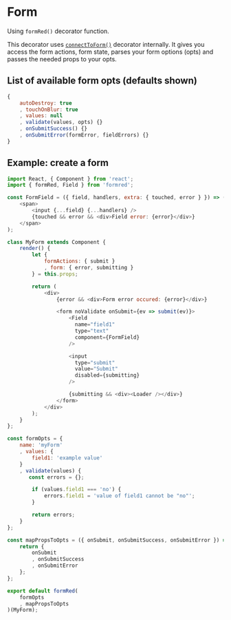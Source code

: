 # Form

Using `formRed()` decorator function.

This decorator uses [`connectToForm()`](./docs/Connect-to-Form.md) decorator internally. It gives you access the form actions, form state, parses your form options (opts) and passes the needed props to your opts.

## List of available form opts (defaults shown)

```javascript
{
    autoDestroy: true
    , touchOnBlur: true
    , values: null
    , validate(values, opts) {}
    , onSubmitSuccess() {}
    , onSubmitError(formError, fieldErrors) {}
}
```

## Example: create a form

```javascript
import React, { Component } from 'react';
import { formRed, Field } from 'formred';

const FormField = ({ field, handlers, extra: { touched, error } }) => (
    <span>
        <input {...field} {...handlers} />
        {touched && error && <div>Field error: {error}</div>}
    </span>
);

class MyForm extends Component {
    render() {
        let {
            formActions: { submit }
            , form: { error, submitting }
        } = this.props;

        return (
            <div>
                {error && <div>Form error occured: {error}</div>}

                <form noValidate onSubmit={ev => submit(ev)}>
                    <Field
                      name="field1"
                      type="text"
                      component={FormField}
                    />

                    <input
                      type="submit"
                      value="Submit"
                      disabled={submitting}
                    />

                    {submitting && <div><Loader /></div>}
                </form>
            </div>
        );
    }
};

const formOpts = {
    name: 'myForm'
    , values: {
        field1: 'example value'
    }
    , validate(values) {
       const errors = {};

        if (values.field1 === 'no') {
            errors.field1 = 'value of field1 cannot be "no"';
        }

        return errors;
    }
};

const mapPropsToOpts = ({ onSubmit, onSubmitSuccess, onSubmitError }) => {
    return {
        onSubmit
        , onSubmitSuccess
        , onSubmitError
    };
};

export default formRed(
	formOpts
    , mapPropsToOpts
)(MyForm);
```
